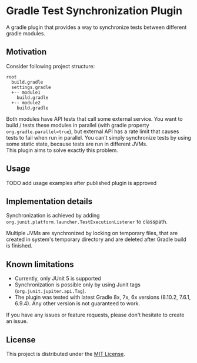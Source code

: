 # Gradle Test Synchronization Plugin

A gradle plugin that provides a way to synchronize tests between different gradle modules.

## Motivation

Consider following project structure:

```
root
  build.gradle
  settings.gradle
  +-- module1
    build.gradle
  +-- module2
    build.gradle
```

Both modules have API tests that call some external service.
You want to build / tests these modules in parallel (with gradle property `org.gradle.parallel=true`),
but external API has a rate limit that causes tests to fail when run in parallel.
You can't simply synchronize tests by using some static state, because tests are run in different JVMs.  
This plugin aims to solve exactly this problem.

## Usage

TODO add usage examples after published plugin is approved

## Implementation details

Synchronization is achieved by adding `org.junit.platform.launcher.TestExecutionListener` to classpath.

Multiple JVMs are synchronized by locking on temporary files, that are created in system's temporary directory
and are deleted after Gradle build is finished.

## Known limitations

- Currently, only JUnit 5 is supported
- Synchronization is possible only by using Junit tags (`org.junit.jupiter.api.Tag`).
- The plugin was tested with latest Gradle 8x, 7x, 6x versions (8.10.2, 7.6.1, 6.9.4). Any other version is not
  guaranteed to work.

If you have any issues or feature requests, please don't hesitate to create an issue.

## License

This project is distributed under the [MIT License](LICENSE).
